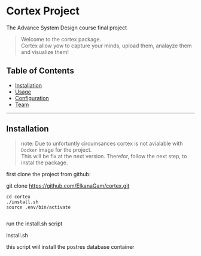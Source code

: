 # Cortex Project<br/>
The Advance System Design course final project

> Welcome to the cortex package.<br/> Cortex allow yow to capture your minds, upload them, analayze them and visualize them!

## Table of Contents
 
- [Installation](#installation)
- [Usage](#Usage)
- [Configuration](#configuration)
- [Team](#team)

---

## Installation

> note:
Due to unfortuntly circumsances cortex is not avialable with `Docker` image for the project.<br/> This will be fix at the next version. Therefor, follow the next step, to instal the package.

first clone the project from github:
 
git clone https://github.com/ElkanaGam/cortex.git

```shell
cd cortex
./install.sh
source .env/bin/activate


````

run the install.sh script

install.sh

this script wiil install the postres database container 
